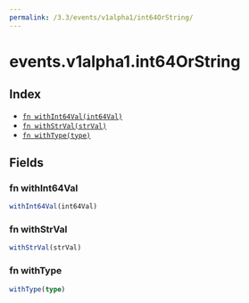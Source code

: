 ```yaml
---
permalink: /3.3/events/v1alpha1/int64OrString/
---
```


# events.v1alpha1.int64OrString



## Index

* [`fn withInt64Val(int64Val)`](#fn-withint64val)
* [`fn withStrVal(strVal)`](#fn-withstrval)
* [`fn withType(type)`](#fn-withtype)

## Fields

### fn withInt64Val

```ts
withInt64Val(int64Val)
```



### fn withStrVal

```ts
withStrVal(strVal)
```



### fn withType

```ts
withType(type)
```

